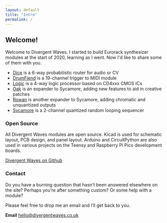 ```yaml
---
layout: default
title: "Intro"
permalink: /
---
```


## Welcome!

Welcome to Divergent Waves. I started to build Eurorack synthesizer modules at the start of 2020, learning as I went. Now I'd like to share some of them with you.

- [Dice](module/dice/) is a 6-way probabilistic router for audio or CV
- [DrumFiend](module/drumfiend/) is a 19-channel trigger to MIDI module
- [Logic](module/logic/) is a 4-way logic processor based on CD4xxx CMOS ICs
- [Oak](module/oak/) is an expander to Sycamore, adding new features to aid in creative patches
- [Rowan](module/rowan/) is another expander to Sycamore, adding chromatic and unquantized outputs
- [Sycamore](module/sycamore) is a 2-channel quantized random looping sequencer

### Open Source

All Divergent Waves modules are open source. Kicad is used for schematic layout, PCB design, and panel layout. Arduino and CircuitPython are also used in various projects on the Teensy and Raspberry Pi Pico development boards.

[Divergent Waves on Github](https://github.com/tpcarlson/synth-diy)

### Contact

Do you have a burning question that hasn’t been answered elsewhere on the site? Perhaps you’re after something custom? Or some help with a module?

Please feel free to drop me an email and I’ll get back to you.

**Email**
hello@divergentwaves.co.uk
